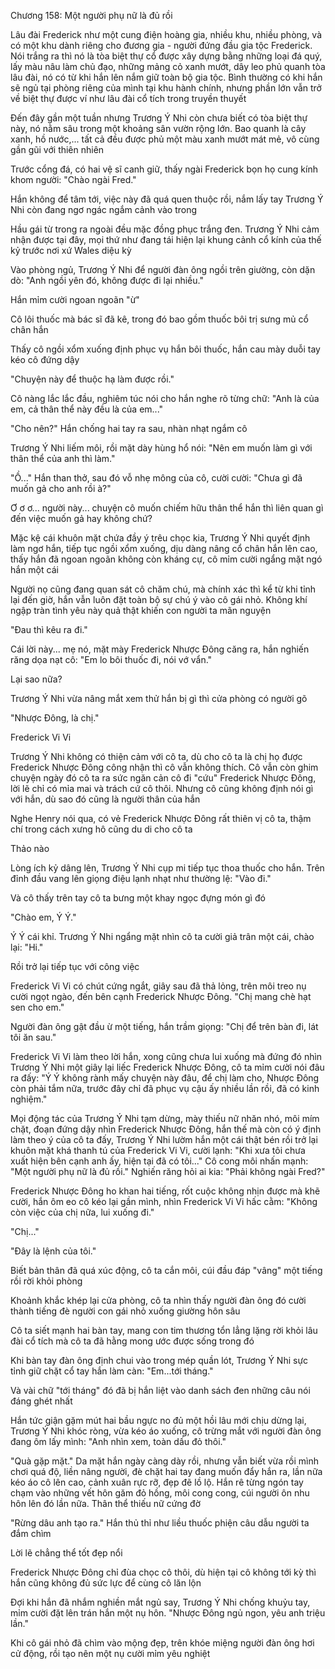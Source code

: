 




Chương 158: Một người phụ nữ là đủ rồi

Lâu đài Frederick như một cung điện hoàng gia, nhiều khu, nhiều phòng, và có một khu dành riêng cho đương gia - người đứng đầu gia tộc Frederick. Nói trắng ra thì nó là tòa biệt thự cổ được xây dựng bằng những loại đá quý, lấy màu nâu làm chủ đạo, những mảng cỏ xanh mướt, dây leo phủ quanh tòa lâu đài, nó có từ khi hắn lên nắm giữ toàn bộ gia tộc. Bình thường có khi hắn sẽ ngủ tại phòng riêng của mình tại khu hành chính, nhưng phần lớn vẫn trở về biệt thự được ví như lâu đài cổ tích trong truyền thuyết

Đến đây gần một tuần nhưng Trương Ý Nhi còn chưa biết có tòa biệt thự này, nó nằm sâu trong một khoảng sân vườn rộng lớn. Bao quanh là cây xanh, hồ nước,... tất cả đều được phủ một màu xanh mướt mát mẻ, vô cùng gần gũi với thiên nhiên

Trước cổng đá, có hai vệ sĩ canh giữ, thấy ngài Frederick bọn họ cung kính khom người: "Chào ngài Fred."

Hắn không để tâm tới, việc này đã quá quen thuộc rồi, nắm lấy tay Trương Ý Nhi còn đang ngơ ngác ngắm cảnh vào trong

Hầu gái từ trong ra ngoài đều mặc đồng phục trắng đen. Trương Ý Nhi cảm nhận được tại đây, mọi thứ như đang tái hiện lại khung cảnh cổ kính của thế kỷ trước nơi xứ Wales diệu kỳ

Vào phòng ngủ, Trương Ý Nhi để người đàn ông ngồi trên giường, còn dặn dò: "Anh ngồi yên đó, không được đi lại nhiều."

Hắn mỉm cười ngoan ngoãn "ừ"

Cô lôi thuốc mà bác sĩ đã kê, trong đó bao gồm thuốc bôi trị sưng mủ cổ chân hắn

Thấy cô ngồi xổm xuống định phục vụ hắn bôi thuốc, hắn cau mày duỗi tay kéo cô đứng dậy

"Chuyện này để thuộc hạ làm được rồi."

Cô nàng lắc lắc đầu, nghiêm túc nói cho hắn nghe rõ từng chữ: "Anh là của em, cả thân thể này đều là của em..."

"Cho nên?" Hắn chống hai tay ra sau, nhàn nhạt ngắm cô

Trương Ý Nhi liếm môi, rồi mặt dày hùng hổ nói: "Nên em muốn làm gì với thân thể của anh thì làm."

"Ồ..." Hắn than thở, sau đó vỗ nhẹ mông của cô, cười cười: "Chưa gì đã muốn gả cho anh rồi à?"

Ơ ơ ơ... người này... chuyện cô muốn chiếm hữu thân thể hắn thì liên quan gì đến việc muốn gả hay không chứ?

Mặc kệ cái khuôn mặt chứa đầy ý trêu chọc kia, Trương Ý Nhi quyết định làm ngơ hắn, tiếp tục ngồi xổm xuống, dịu dàng nâng cổ chân hắn lên cao, thấy hắn đã ngoan ngoãn không còn kháng cự, cô mỉm cười ngẩng mặt ngó hắn một cái

Người nọ cũng đang quan sát cô chăm chú, mà chính xác thì kể từ khi tỉnh lại đến giờ, hắn vẫn luôn đặt toàn bộ sự chú ý vào cô gái nhỏ. Không khí ngập tràn tình yêu này quả thật khiến con người ta mãn nguyện

"Đau thì kêu ra đi."

Cái lời này... mẹ nó, mặt mày Frederick Nhược Đông căng ra, hắn nghiến răng dọa nạt cô: "Em lo bôi thuốc đi, nói vớ vẩn."

Lại sao nữa?

Trương Ý Nhi vừa nâng mắt xem thử hắn bị gì thì cửa phòng có người gõ

"Nhược Đông, là chị."

Frederick Vi Vi

Trương Ý Nhi không có thiện cảm với cô ta, dù cho cô ta là chị họ được Frederick Nhược Đông công nhận thì cô vẫn không thích. Cô vẫn còn ghim chuyện ngày đó cô ta ra sức ngăn cản cô đi "cứu" Frederick Nhược Đông, lời lẽ chỉ có mỉa mai và trách cứ cô thôi. Nhưng cô cũng không định nói gì với hắn, dù sao đó cũng là người thân của hắn

Nghe Henry nói qua, có vẻ Frederick Nhược Đông rất thiên vị cô ta, thậm chí trong cách xưng hô cũng du di cho cô ta

Thảo nào

Lòng ích kỷ dâng lên, Trương Ý Nhi cụp mi tiếp tục thoa thuốc cho hắn. Trên đỉnh đầu vang lên giọng điệu lạnh nhạt như thường lệ: "Vào đi."

Và cô thấy trên tay cô ta bưng một khay ngọc đựng món gì đó

"Chào em, Ý Ý."

Ý Ý cái khỉ. Trương Ý Nhi ngẩng mặt nhìn cô ta cười giả trân một cái, chào lại: "Hi."

Rồi trở lại tiếp tục với công việc

Frederick Vi Vi có chút cứng ngắt, giây sau đã thả lỏng, trên môi treo nụ cười ngọt ngào, đến bên cạnh Frederick Nhược Đông. "Chị mang chè hạt sen cho em."

Người đàn ông gật đầu ừ một tiếng, hắn trầm giọng: "Chị để trên bàn đi, lát tôi ăn sau."

Frederick Vi Vi làm theo lời hắn, xong cũng chưa lui xuống mà đứng đó nhìn Trương Ý Nhi một giây lại liếc Frederick Nhược Đông, cô ta mỉm cười nói đâu ra đấy: "Ý Ý không rành mấy chuyện này đâu, để chị làm cho, Nhược Đông còn phải tắm nữa, trước đây chỉ đã phục vụ cậu ấy nhiều lần rồi, đã có kinh nghiệm."

Mọi động tác của Trương Ý Nhi tạm dừng, mày thiếu nữ nhăn nhó, môi mím chặt, đoạn đứng dậy nhìn Frederick Nhược Đông, hắn thế mà còn có ý định làm theo ý của cô ta đấy, Trương Ý Nhi lườm hắn một cái thật bén rồi trở lại khuôn mặt khá thanh tú của Frederick Vi Vi, cười lạnh: "Khi xưa tôi chưa xuất hiện bên cạnh anh ấy, hiện tại đã có tôi..." Cô cong môi nhấn mạnh: "Một người phụ nữ là đủ rồi." Nghiến răng hỏi ai kia: "Phải không ngài Fred?"

Frederick Nhược Đông ho khan hai tiếng, rốt cuộc không nhịn được mà khẽ cười, hắn ôm eo cô kéo lại gần mình, nhìn Frederick Vi Vi hấc cằm: "Không còn việc của chị nữa, lui xuống đi."

"Chị..."

"Đây là lệnh của tôi."

Biết bản thân đã quá xúc động, cô ta cắn môi, cúi đầu đáp "vâng" một tiếng rồi rời khỏi phòng

Khoảnh khắc khép lại cửa phòng, cô ta nhìn thấy người đàn ông đó cười thành tiếng đè người con gái nhỏ xuống giường hôn sâu

Cô ta siết mạnh hai bàn tay, mang con tim thương tổn lẳng lặng rời khỏi lâu đài cổ tích mà cô ta đã hằng mong ước được sống trong đó

Khi bàn tay đàn ông định chui vào trong mép quần lót, Trương Ý Nhi sực tỉnh giữ chặt cổ tay hắn làm càn: "Em...tới tháng."

Và vài chữ "tới tháng" đó đã bị hắn liệt vào danh sách đen những câu nói đáng ghét nhất

Hắn tức giận gặm mút hai bầu ngực no đủ một hồi lâu mới chịu dừng lại, Trương Ý Nhi khóc ròng, vừa kéo áo xuống, cô trừng mắt với người đàn ông đang ôm lấy mình: "Anh nhìn xem, toàn dấu đỏ thôi."

"Quà gặp mặt." Da mặt hắn ngày càng dày rồi, nhưng vẫn biết vừa rồi mình chơi quá độ, liền nâng người, đè chặt hai tay đang muốn đẩy hắn ra, lần nữa kéo áo cô lên cao, cảnh xuân rực rỡ, đẹp đẽ lồ lộ. Hắn rê từng ngón tay chạm vào những vết hôn găm đỏ hồng, môi cong cong, cúi người ôn nhu hôn lên đó lần nữa. Thân thể thiếu nữ cứng đờ

"Rừng dâu anh tạo ra." Hắn thủ thỉ như liều thuốc phiện câu dẫu người ta đắm chìm

Lời lẽ chẳng thể tốt đẹp nổi

Frederick Nhược Đông chỉ đùa chọc cô thôi, dù hiện tại cô không tới kỳ thì hắn cũng không đủ sức lực để cùng cô lăn lộn

Đợi khi hắn đã nhắm nghiền mắt ngủ say, Trương Ý Nhi chống khuỷu tay, mỉm cười đặt lên trán hắn một nụ hôn. "Nhược Đông ngủ ngon, yêu anh triệu lần."

Khi cô gái nhỏ đã chìm vào mộng đẹp, trên khóe miệng người đàn ông hơi cử động, rồi tạo nên một nụ cười mỉm yêu nghiệt





